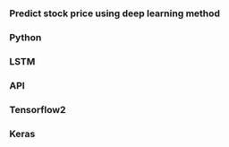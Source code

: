 ### Predict stock price using deep learning method
### Python
### LSTM
### API
### Tensorflow2
### Keras
